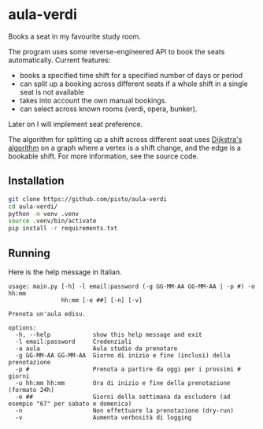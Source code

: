 # aula-verdi
Books a seat in my favourite study room.

The program uses some reverse-engineered API to book the seats automatically. Current features:
- books a specified time shift for a specified number of days or period
- can split up a booking across different seats if a whole shift in a single seat is not available
- takes into account the own manual bookings.
- can select across known rooms (verdi, opera, bunker).

Later on I will implement seat preference.

The algorithm for splitting up a shift across different seat uses [Dijkstra's algorithm](https://en.wikipedia.org/wiki/Dijkstra%27s_algorithm) on a graph where a vertex is a shift change, and the edge is a bookable shift. For more information, see the source code.

## Installation
```bash
git clone https://github.com/pisto/aula-verdi
cd aula-verdi/
python -m venv .venv
source .venv/bin/activate
pip install -r requirements.txt
```

## Running
Here is the help message in Italian.
```
usage: main.py [-h] -l email:password (-g GG-MM-AA GG-MM-AA | -p #) -o hh:mm
               hh:mm [-e ##] [-n] [-v]

Prenota un'aula edisu.

options:
  -h, --help            show this help message and exit
  -l email:password     Credenziali
  -a aula               Aula studio da prenotare
  -g GG-MM-AA GG-MM-AA  Giorno di inizio e fine (inclusi) della prenotazione
  -p #                  Prenota a partire da oggi per i prossimi # giorni
  -o hh:mm hh:mm        Ora di inizio e fine della prenotazione (formato 24h)
  -e ##                 Giorni della settimana da escludere (ad esempio "67" per sabato e domenica)
  -n                    Non effettuare la prenotazione (dry-run)
  -v                    Aumenta verbosità di logging
```
